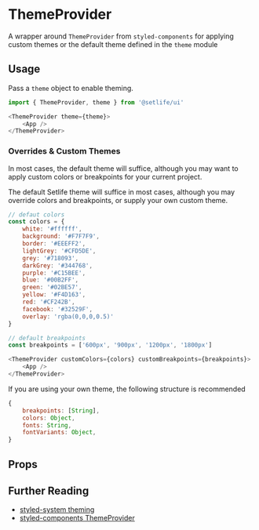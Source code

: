 # ThemeProvider

A wrapper around `ThemeProvider` from `styled-components` for applying custom themes or the default theme defined in the `theme` module

## Usage

Pass a `theme` object to enable theming. 

```js
import { ThemeProvider, theme } from '@setlife/ui'

<ThemeProvider theme={theme}>
    <App />
</ThemeProvider>
```

### Overrides & Custom Themes

In most cases, the default theme will suffice, although you may want to apply custom colors or breakpoints for your current project.

The default Setlife theme will suffice in most cases, although you may override colors and breakpoints, or supply your own custom theme.

```js
// defaut colors
const colors = {
    white: '#ffffff',
    background: '#F7F7F9',
    border: '#EEEFF2',
    lightGrey: '#CFD5DE',
    grey: '#718093',
    darkGrey: '#344768',
    purple: '#C15BEE',
    blue: '#00B2FF',
    green: '#02BE57',
    yellow: '#F4D163',
    red: '#CF242B',
    facebook: '#32529F',
    overlay: 'rgba(0,0,0,0.5)'
}

// default breakpoints
const breakpoints = ['600px', '900px', '1200px', '1800px']

<ThemeProvider customColors={colors} customBreakpoints={breakpoints}>
    <App />
</ThemeProvider>
```

If you are using your own theme, the following structure is recommended

```js
{
    breakpoints: [String],
    colors: Object,
    fonts: String,
    fontVariants: Object,
}
```

## Props

## Further Reading
- [styled-system theming](https://github.com/jxnblk/styled-system/blob/master/docs/table.md)
- [styled-components ThemeProvider](https://www.styled-components.com/docs/advanced#theming)